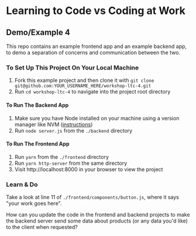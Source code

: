 # Learning to Code vs Coding at Work

## Demo/Example 4

This repo contains an example frontend app and an example backend app, to demo a separation of concerns and communication between the two.

### To Set Up This Project On Your Local Machine

1. Fork this example project and then clone it with `git clone git@github.com:YOUR_USERNAME_HERE/workshop-ltc-4.git`
2. Run `cd workshop-ltc-4` to navigate into the project root directory

#### To Run The Backend App

1. Make sure you have Node installed on your machine using a version manager like NVM ([instructions](https://github.com/nvm-sh/nvm#installation-and-update))
2. Run `node server.js` from the `./backend` directory

#### To Run The Frontend App

1. Run `yarn` from the `./frontend` directory
2. Run `yarn http-server` from the same directory
3. Visit http://localhost:8000 in your browser to view the project

### Learn & Do

Take a look at line 11 of `./frontend/components/button.js`, where it says "your work goes here".

How can you update the code in the frontend and backend projects to make the backend server send some data about products (or any data you'd like) to the client when requested?
